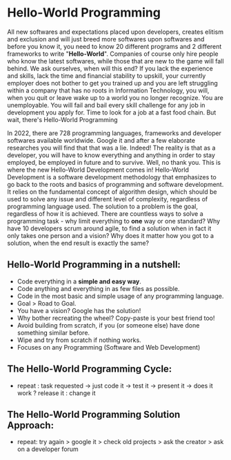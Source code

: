 # Hello-World Programming

All new softwares and expectations placed upon developers, creates elitism and exclusion and will just breed more softwares upon softwares and before you know it, you need to know 20 different programs and 2 different frameworks to write "**Hello-World**". Companies of course only hire people who know the latest softwares, while those that are new to the game will fall behind. We ask ourselves, when will this end? If you lack the experience and skills, lack the time and financial stability to upskill, your currently employer does not bother to get you trained up and you are left struggling within a company that has no roots in Information Technology, you will, when you quit or leave wake up to a world you no longer recognize. You are unemployable. You will fail and bail every skill challenge for any job in development you apply for. Time to look for a job at a fast food chain. But wait, there's Hello-World Programming

In 2022, there are 728 programming languages, frameworks and developer softwares available worldwide. Google it and after a few elaborate researches you will find that that was a lie. Indeed! The reality is that as a developer, you will have to know everything and anything in order to stay employed, be employed in future and to survive. Well, no thank you. This is where the new Hello-World Development comes in! Hello-World Development is a software development methodology that emphasizes to go back to the roots and basics of programming and software development. It relies on the fundamental concept of algorithm design, which should be used to solve any issue and different level of complexity, regardless of programming language used. The solution to a problem is the goal, regardless of how it is achieved. There are countless ways to solve a programming task - why limit everything to **one** way or one standard? Why have 10 developers scrum around agile, to find a solution when in fact it only takes one person and a vision? Why does it matter how you got to a solution, when the end result is exactly the same?

## Hello-World Programming in a nutshell:

- Code everything in a **simple and easy way**.
- Code anything and everything in as few files as possible.
- Code in the most basic and simple usage of any programming language.
- Goal > Road to Goal.
- You have a vision? Google has the solution!
- Why bother recreating the wheel? Copy-paste is your best friend too! 
- Avoid building from scratch, if you (or someone else) have done something similar before.
- Wipe and try from scratch if nothing works.
- Focuses on any Programming (Software and Web Development)

## The Hello-World Programming Cycle:

- repeat : task requested -> just code it -> test it -> present it -> does it work ? release it : change it

## The Hello-World Programming Solution Approach:

- repeat: try again > google it > check old projects > ask the creator > ask on a developer forum
